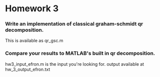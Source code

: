 # Homework 3
### Write an implementation of classical graham-schmidt qr decomposition.
This is available as qr_gsc.m

### Compare your results to MATLAB's built in qr decomposition.
hw3_input_efron.m is the input you're looking for. output available at
hw_3_output_efron.txt

